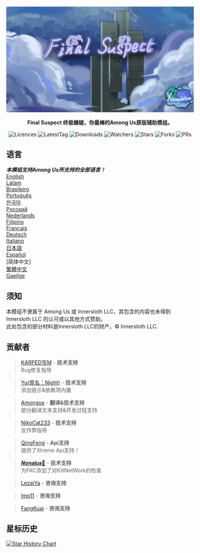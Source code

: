 <div align="center">
	
![FS-XW](Assets/LogoWithTeam.png)

**Final Suspect 终极嫌疑，你最棒的Among Us原版辅助模组。**

<img src="https://badgen.net/github/license/XtremeWave/FinalSuspect" alt="Licences">
<img src="https://badgen.net/github/tag/XtremeWave/FinalSuspect" alt="LatestTag">
<img src="https://badgen.net/github/assets-dl/XtremeWave/FinalSuspect" alt="Downloads">
<img src="https://badgen.net/github/watchers/XtremeWave/FinalSuspect" alt="Watchers">
<img src="https://badgen.net/github/stars/XtremeWave/FinalSuspect/" alt="Stars">
<img src="https://badgen.net/github/forks/XtremeWave/FinalSuspect" alt="Forks">
<img src="https://badgen.net/github/prs/XtremeWave/FinalSuspect" alt="PRs">

</div>

## 语言
***本模组支持Among Us所支持的全部语言！***<br>
[English](README.md) <br>
[Latam](README_es_LA.md)<br>
[Brasileiro](README_pt_BR.md)<br>
[Português](README_pt.md)<br>
[한국어](README_ko.md)<br>
[Русский](README_ru.md)<br>
[Nederlands](README_nl.md)<br>
[Filipino](README_tl.md)<br>
[Français](README_fr.md)<br>
[Deutsch](README_de.md)<br>
[Italiano](README_it.md)<br>
[日本語](README_ja.md)<br>
[Español](README_es.md)<br>
[简体中文]<br>
[繁體中文](README_zh_CHT.md)<br>
[Gaeilge](README_ga.md)<br>

## 须知
本模组不隶属于 Among Us 或 Innersloth LLC，其包含的内容也未得到 Innersloth LLC 的认可或以其他方式赞助。<br>
此处包含的部分材料是Innersloth LLC的财产。© Innersloth LLC.


## 贡献者
>[KARPED1EM](https://github.com/KARPED1EM) - **技术支持**<br>
>Bug修复指导

>[Yu(原名：Night)](https://github.com/Night-GUA) - **技术支持**<br>
>添加提示&依赖项内置

>[Amongus](https://github.com/XiezibanWrite) - **翻译&技术支持**<br>
>部分翻译文本支持&开发过程支持

>[NikoCat233](https://github.com/NikoCat233) - **技术支持**<br>
>反作弊指导

> [QingFeng](https://github.com/QingFeng-awa) - **Api支持**<br>
>提供了Xtreme Api支持！

>[𝑵𝒐𝒏𝒂𝒍𝒖𝒔🍥](https://github.com/Reborn5537) - **技术支持**<br>
>为FAC添加了对KillNetWork的检查

>[LezaiYa](https://github.com/LezaiYa1) - **咨询支持**

>[Imp11](https://github.com/dabao40) - **咨询支持**

>[FangKuai](https://github.com/FangKuaiYa) - **咨询支持**

## 星标历史
[![Star History Chart](https://api.star-history.com/svg?repos=XtremeWave/FinalSuspect&type=Date)](https://star-history.com/#XtremeWave/FinalSuspect&Date)
